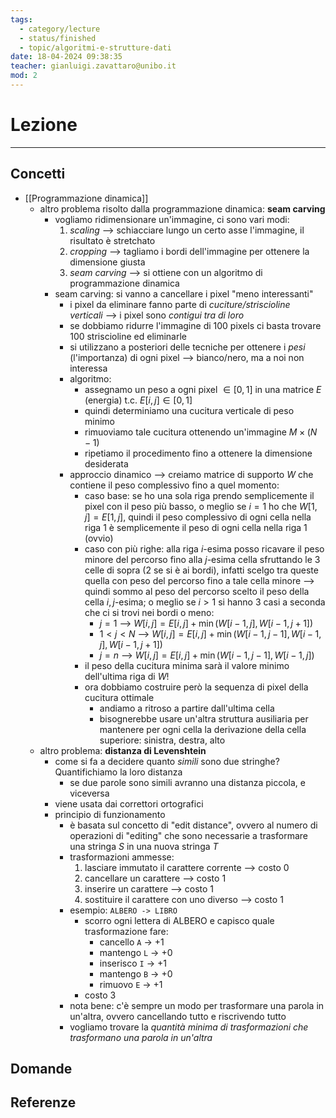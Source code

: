 ```yaml
---
tags:
  - category/lecture
  - status/finished
  - topic/algoritmi-e-strutture-dati
date: 18-04-2024 09:38:35
teacher: gianluigi.zavattaro@unibo.it
mod: 2
---
```

# Lezione
---
## Concetti
- [[Programmazione dinamica]]
	- altro problema risolto dalla programmazione dinamica: **seam carving**
		- vogliamo ridimensionare un'immagine, ci sono vari modi:
			1. _scaling_ --> schiacciare lungo un certo asse l'immagine, il risultato è stretchato
			2. _cropping_ --> tagliamo i bordi dell'immagine per ottenere la dimensione giusta
			3. _seam carving_ --> si ottiene con un algoritmo di programmazione dinamica
		- seam carving: si vanno a cancellare i pixel "meno interessanti"
			- i pixel da eliminare fanno parte di _cuciture/striscioline verticali_ --> i pixel sono _contigui tra di loro_
			- se dobbiamo ridurre l'immagine di 100 pixels ci basta trovare 100 striscioline ed eliminarle
			- si utilizzano a posteriori delle tecniche per ottenere i _pesi_ (l'importanza) di ogni pixel --> bianco/nero, ma a noi non interessa
			- algoritmo:
				- assegnamo un peso a ogni pixel $\in [0, 1]$ in una matrice $E$ (energia) t.c. $E[i, j] \in [0, 1]$
				- quindi determiniamo una cucitura verticale di peso minimo
				- rimuoviamo tale cucitura ottenendo un'immagine $M \times (N-1)$
				- ripetiamo il procedimento fino a ottenere la dimensione desiderata
			- approccio dinamico --> creiamo matrice di supporto $W$ che contiene il peso complessivo fino a quel momento:
				- caso base: se ho una sola riga prendo semplicemente il pixel con il peso più basso, o meglio se $i = 1$ ho che $W[1, j] = E[1, j]$, quindi il peso complessivo di ogni cella nella riga $1$ è semplicemente il peso di ogni cella nella riga $1$ (ovvio)
				- caso con più righe: alla riga $i$-esima posso ricavare il peso minore del percorso fino alla $j$-esima cella sfruttando le 3 celle di sopra (2 se si è ai bordi), infatti scelgo tra queste quella con peso del percorso fino a tale cella minore --> quindi sommo al peso del percorso scelto il peso della cella $i, j$-esima; o meglio se $i > 1$ si hanno 3 casi a seconda che ci si trovi nei bordi o meno:
					- $j = 1$ --> $W[i, j] = E[i, j] + \min(W[i-1, j], W[i-1, j+1])$
					- $1 < j < N$ --> $W[i, j] = E[i, j] + \min(W[i-1, j-1], W[i-1, j], W[i-1, j+1])$
					- $j = n$ --> $W[i, j] = E[i, j] + \min(W[i-1, j-1], W[i-1, j])$
				- il peso della cucitura minima sarà il valore minimo dell'ultima riga di $W$!
				- ora dobbiamo costruire però la sequenza di pixel della cucitura ottimale
					- andiamo a ritroso a partire dall'ultima cella
					- bisognerebbe usare un'altra struttura ausiliaria per mantenere per ogni cella la derivazione della cella superiore: sinistra, destra, alto
	- altro problema: **distanza di Levenshtein**
		- come si fa a decidere quanto _simili_ sono due stringhe? Quantifichiamo la loro distanza
			- se due parole sono simili avranno una distanza piccola, e viceversa
		- viene usata dai correttori ortografici
		- principio di funzionamento
			- è basata sul concetto di "edit distance", ovvero al numero di operazioni di "editing" che sono necessarie a trasformare una stringa $S$ in una nuova stringa $T$
			- trasformazioni ammesse:
				1. lasciare immutato il carattere corrente --> costo 0
				2. cancellare un carattere --> costo 1
				3. inserire un carattere --> costo 1
				4. sostituire il carattere con uno diverso --> costo 1
			- esempio: `ALBERO -> LIBRO`
				- scorro ogni lettera di ALBERO e capisco quale trasformazione fare:
					- cancello `A` -> +1
					- mantengo `L` -> +0
					- inserisco `I` -> +1
					- mantengo `B` -> +0
					- rimuovo `E` -> +1
				- costo 3
			- nota bene: c'è sempre un modo per trasformare una parola in un'altra, ovvero cancellando tutto e riscrivendo tutto
			- vogliamo trovare la _quantità minima di trasformazioni che trasformano una parola in un'altra_

## Domande

## Referenze
